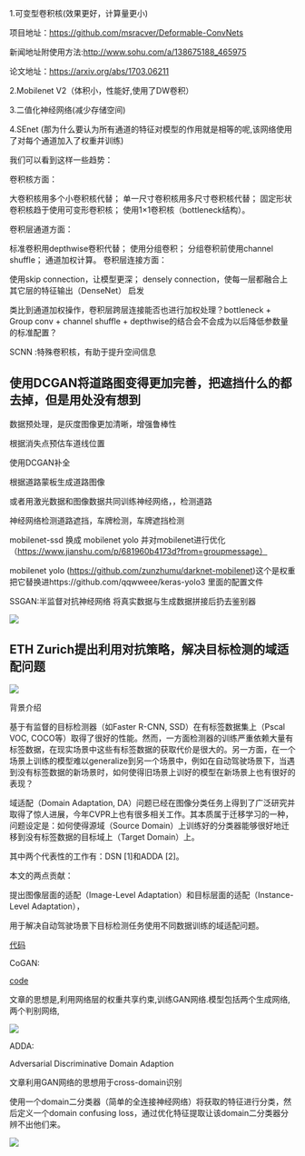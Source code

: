1.可变型卷积核(效果更好，计算量更小)

项目地址：https://github.com/msracver/Deformable-ConvNets

新闻地址附使用方法:http://www.sohu.com/a/138675188_465975

论文地址：https://arxiv.org/abs/1703.06211

2.Mobilenet V2（体积小，性能好,使用了DW卷积）

3.二值化神经网络(减少存储空间)

4.SEnet (那为什么要认为所有通道的特征对模型的作用就是相等的呢,该网络使用了对每个通道加入了权重并训练)

我们可以看到这样一些趋势：

卷积核方面：

大卷积核用多个小卷积核代替；
单一尺寸卷积核用多尺寸卷积核代替；
固定形状卷积核趋于使用可变形卷积核；
使用1×1卷积核（bottleneck结构）。

卷积层通道方面：

标准卷积用depthwise卷积代替；
使用分组卷积；
分组卷积前使用channel shuffle；
通道加权计算。
卷积层连接方面：

使用skip connection，让模型更深；
densely connection，使每一层都融合上其它层的特征输出（DenseNet）
启发

类比到通道加权操作，卷积层跨层连接能否也进行加权处理？bottleneck + Group conv + channel shuffle + depthwise的结合会不会成为以后降低参数量的标准配置？


SCNN :特殊卷积核，有助于提升空间信息

使用DCGAN将道路图变得更加完善，把遮挡什么的都去掉，但是用处没有想到
----

数据预处理，是灰度图像更加清晰，增强鲁棒性

根据消失点预估车道线位置

使用DCGAN补全



根据道路蒙板生成道路图像

或者用激光数据和图像数据共同训练神经网络，，检测道路

神经网络检测道路遮挡，车牌检测，车牌遮挡检测

mobilenet-ssd 换成 mobilenet yolo 并对mobilenet进行优化 （https://www.jianshu.com/p/681960b4173d?from=groupmessage）


mobilenet yolo (https://github.com/zunzhumu/darknet-mobilenet)这个是权重把它替换进https://github.com/qqwweee/keras-yolo3 里面的配置文件

SSGAN:半监督对抗神经网络
将真实数据与生成数据拼接后扔去鉴别器

[](https://github.com/XinyuGong/SSGAN-Tensorflow)

![](https://github.com/XinyuGong/SSGAN-Tensorflow/raw/master/figure/ssgan.png)





ETH Zurich提出利用对抗策略，解决目标检测的域适配问题
----

![](http://static.extremevision.com.cn/donkey_df1e099a-f9cd-4dc7-895a-823e2a527863.jpg)


背景介绍

基于有监督的目标检测器（如Faster R-CNN, SSD）在有标签数据集上（Pscal VOC, COCO等）取得了很好的性能。然而，一方面检测器的训练严重依赖大量有标签数据，在现实场景中这些有标签数据的获取代价是很大的。另一方面，在一个场景上训练的模型难以generalize到另一个场景中，例如在自动驾驶场景下，当遇到没有标签数据的新场景时，如何使得旧场景上训好的模型在新场景上也有很好的表现？

域适配（Domain Adaptation, DA）问题已经在图像分类任务上得到了广泛研究并取得了惊人进展，今年CVPR上也有很多相关工作。其本质属于迁移学习的一种，问题设定是：如何使得源域（Source Domain）上训练好的分类器能够很好地迁移到没有标签数据的目标域上（Target Domain）上。

其中两个代表性的工作有：DSN [1]和ADDA [2]。

本文的两点贡献：

提出图像层面的适配（Image-Level Adaptation）和目标层面的适配（Instance-Level Adaptation），

用于解决自动驾驶场景下目标检测任务使用不同数据训练的域适配问题。

[代码](https://github.com/yuhuayc/da-faster-rcnn)


CoGAN:

[code](https://github.com/andrewliao11/CoGAN-tensorflow)

文章的思想是,利用网络层的权重共享约束,训练GAN网络.模型包括两个生成网络,两个判别网络,

![](https://github.com/andrewliao11/CoGAN-tensorflow/raw/master/asset/network.png?raw=true)

ADDA:

Adversarial Discriminative Domain Adaption 

文章利用GAN网络的思想用于cross-domain识别

使用一个domain二分类器（简单的全连接神经网络）将获取的特征进行分类，然后定义一个domain confusing loss，通过优化特征提取让该domain二分类器分辨不出他们来。

![](https://img-blog.csdn.net/20170621102331479?watermark/2/text/aHR0cDovL2Jsb2cuY3Nkbi5uZXQvc2luYXRfMjkzODEyOTk=/font/5a6L5L2T/fontsize/400/fill/I0JBQkFCMA==/dissolve/70/gravity/Center)

